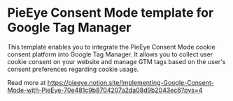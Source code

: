 # PieEye Consent Mode template for Google Tag Manager
This template enables you to integrate the PieEye Consent Mode cookie consent platform into Google Tag Manager. It allows you to collect user cookie consent on your website and manage GTM tags based on the user's consent preferences regarding cookie usage.

Read more at  https://pieeye.notion.site/Implementing-Google-Consent-Mode-with-PieEye-70e481c9b8704207a2da08d9b2043ec6?pvs=4

